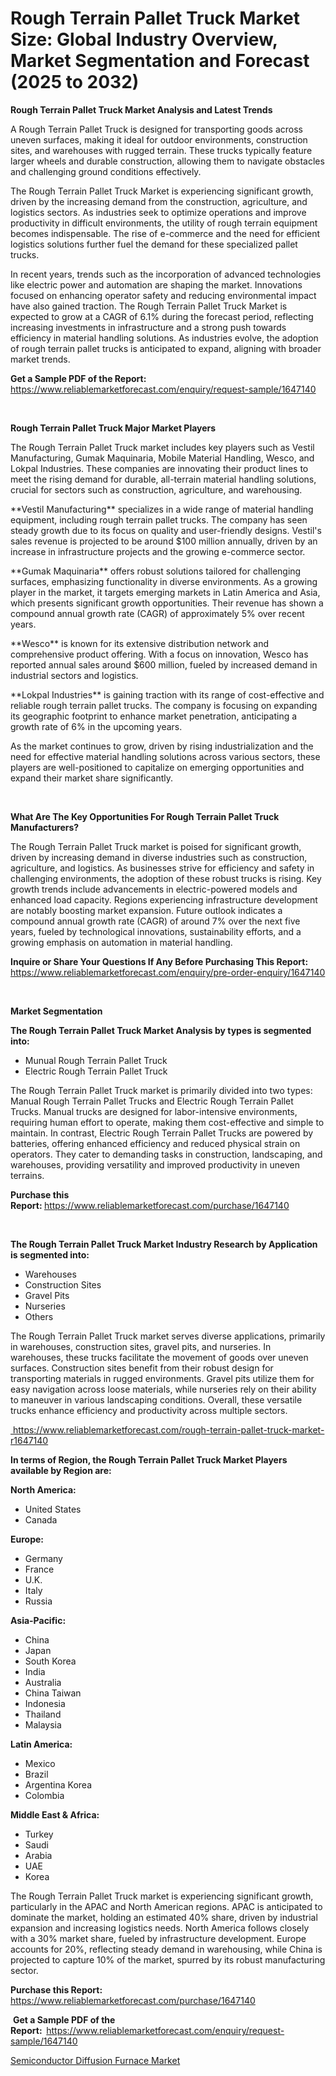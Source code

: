 <p><h1>Rough Terrain Pallet Truck Market Size: Global Industry Overview, Market Segmentation and Forecast (2025 to 2032)</h1></p><p><strong>Rough Terrain Pallet Truck Market Analysis and Latest Trends</strong></p>
<p><p>A Rough Terrain Pallet Truck is designed for transporting goods across uneven surfaces, making it ideal for outdoor environments, construction sites, and warehouses with rugged terrain. These trucks typically feature larger wheels and durable construction, allowing them to navigate obstacles and challenging ground conditions effectively. </p><p>The Rough Terrain Pallet Truck Market is experiencing significant growth, driven by the increasing demand from the construction, agriculture, and logistics sectors. As industries seek to optimize operations and improve productivity in difficult environments, the utility of rough terrain equipment becomes indispensable. The rise of e-commerce and the need for efficient logistics solutions further fuel the demand for these specialized pallet trucks.</p><p>In recent years, trends such as the incorporation of advanced technologies like electric power and automation are shaping the market. Innovations focused on enhancing operator safety and reducing environmental impact have also gained traction. The Rough Terrain Pallet Truck Market is expected to grow at a CAGR of 6.1% during the forecast period, reflecting increasing investments in infrastructure and a strong push towards efficiency in material handling solutions. As industries evolve, the adoption of rough terrain pallet trucks is anticipated to expand, aligning with broader market trends.</p></p>
<p><strong>Get a Sample PDF of the Report:&nbsp;</strong> <a href="https://www.reliablemarketforecast.com/enquiry/request-sample/1647140?utm_campaign=3572&utm_medium=2&utm_source=Github&utm_content=ia&utm_term=10042025&utm_id=rough-terrain-pallet-truck">https://www.reliablemarketforecast.com/enquiry/request-sample/1647140</a></p>
<p>&nbsp;</p>
<p><strong>Rough Terrain Pallet Truck Major Market Players</strong></p>
<p><p>The Rough Terrain Pallet Truck market includes key players such as Vestil Manufacturing, Gumak Maquinaria, Mobile Material Handling, Wesco, and Lokpal Industries. These companies are innovating their product lines to meet the rising demand for durable, all-terrain material handling solutions, crucial for sectors such as construction, agriculture, and warehousing.</p><p>**Vestil Manufacturing** specializes in a wide range of material handling equipment, including rough terrain pallet trucks. The company has seen steady growth due to its focus on quality and user-friendly designs. Vestil's sales revenue is projected to be around $100 million annually, driven by an increase in infrastructure projects and the growing e-commerce sector.</p><p>**Gumak Maquinaria** offers robust solutions tailored for challenging surfaces, emphasizing functionality in diverse environments. As a growing player in the market, it targets emerging markets in Latin America and Asia, which presents significant growth opportunities. Their revenue has shown a compound annual growth rate (CAGR) of approximately 5% over recent years.</p><p>**Wesco** is known for its extensive distribution network and comprehensive product offering. With a focus on innovation, Wesco has reported annual sales around $600 million, fueled by increased demand in industrial sectors and logistics.</p><p>**Lokpal Industries** is gaining traction with its range of cost-effective and reliable rough terrain pallet trucks. The company is focusing on expanding its geographic footprint to enhance market penetration, anticipating a growth rate of 6% in the upcoming years.</p><p>As the market continues to grow, driven by rising industrialization and the need for effective material handling solutions across various sectors, these players are well-positioned to capitalize on emerging opportunities and expand their market share significantly.</p></p>
<p>&nbsp;</p>
<p><strong>What Are The Key Opportunities For Rough Terrain Pallet Truck Manufacturers?</strong></p>
<p><p>The Rough Terrain Pallet Truck market is poised for significant growth, driven by increasing demand in diverse industries such as construction, agriculture, and logistics. As businesses strive for efficiency and safety in challenging environments, the adoption of these robust trucks is rising. Key growth trends include advancements in electric-powered models and enhanced load capacity. Regions experiencing infrastructure development are notably boosting market expansion. Future outlook indicates a compound annual growth rate (CAGR) of around 7% over the next five years, fueled by technological innovations, sustainability efforts, and a growing emphasis on automation in material handling.</p></p>
<p><strong>Inquire or Share Your Questions If Any Before Purchasing This Report:</strong> <a href="https://www.reliablemarketforecast.com/enquiry/pre-order-enquiry/1647140?utm_campaign=3572&utm_medium=2&utm_source=Github&utm_content=ia&utm_term=10042025&utm_id=rough-terrain-pallet-truck">https://www.reliablemarketforecast.com/enquiry/pre-order-enquiry/1647140</a></p>
<p>&nbsp;</p>
<p><strong>Market Segmentation</strong></p>
<p><strong>The Rough Terrain Pallet Truck Market Analysis by types is segmented into:</strong></p>
<p><ul><li>Munual Rough Terrain Pallet Truck</li><li>Electric Rough Terrain Pallet Truck</li></ul></p>
<p><p>The Rough Terrain Pallet Truck market is primarily divided into two types: Manual Rough Terrain Pallet Trucks and Electric Rough Terrain Pallet Trucks. Manual trucks are designed for labor-intensive environments, requiring human effort to operate, making them cost-effective and simple to maintain. In contrast, Electric Rough Terrain Pallet Trucks are powered by batteries, offering enhanced efficiency and reduced physical strain on operators. They cater to demanding tasks in construction, landscaping, and warehouses, providing versatility and improved productivity in uneven terrains.</p></p>
<p><strong>Purchase this Report:&nbsp;</strong><a href="https://www.reliablemarketforecast.com/purchase/1647140?utm_campaign=3572&utm_medium=2&utm_source=Github&utm_content=ia&utm_term=10042025&utm_id=rough-terrain-pallet-truck">https://www.reliablemarketforecast.com/purchase/1647140</a></p>
<p>&nbsp;</p>
<p><strong>The Rough Terrain Pallet Truck Market Industry Research by Application is segmented into:</strong></p>
<p><ul><li>Warehouses</li><li>Construction Sites</li><li>Gravel Pits</li><li>Nurseries</li><li>Others</li></ul></p>
<p><p>The Rough Terrain Pallet Truck market serves diverse applications, primarily in warehouses, construction sites, gravel pits, and nurseries. In warehouses, these trucks facilitate the movement of goods over uneven surfaces. Construction sites benefit from their robust design for transporting materials in rugged environments. Gravel pits utilize them for easy navigation across loose materials, while nurseries rely on their ability to maneuver in various landscaping conditions. Overall, these versatile trucks enhance efficiency and productivity across multiple sectors.</p></p>
<p><a href="https://www.reliablemarketforecast.com/rough-terrain-pallet-truck-market-r1647140?utm_campaign=3572&utm_medium=2&utm_source=Github&utm_content=ia&utm_term=10042025&utm_id=rough-terrain-pallet-truck">&nbsp;https://www.reliablemarketforecast.com/rough-terrain-pallet-truck-market-r1647140</a></p>
<p><strong>In terms of Region, the Rough Terrain Pallet Truck Market Players available by Region are:</strong></p>
<p>
    <p> <strong> North America: </strong>
        <ul>
            <li>United States</li>
            <li>Canada</li>
        </ul>
        </p> 
    <p> <strong> Europe: </strong>
        <ul>
            <li>Germany</li>
            <li>France</li>
            <li>U.K.</li>
            <li>Italy</li>
            <li>Russia</li>
        </ul>
        </p> 
    <p> <strong> Asia-Pacific: </strong>
        <ul>
            <li>China</li>
            <li>Japan</li>
            <li>South Korea</li>
            <li>India</li>
            <li>Australia</li>
            <li>China Taiwan</li>
            <li>Indonesia</li>
            <li>Thailand</li>
            <li>Malaysia</li>
        </ul>
        </p> 
    <p> <strong> Latin America: </strong>
        <ul>
            <li>Mexico</li>
            <li>Brazil</li>
            <li>Argentina Korea</li>
            <li>Colombia</li>
        </ul>
        </p> 
    <p> <strong> Middle East & Africa: </strong>
        <ul>
            <li>Turkey</li>
            <li>Saudi</li>
            <li>Arabia</li>
            <li>UAE</li>
            <li>Korea</li>
        </ul>
    </p>
    </p>
<p><p>The Rough Terrain Pallet Truck market is experiencing significant growth, particularly in the APAC and North American regions. APAC is anticipated to dominate the market, holding an estimated 40% share, driven by industrial expansion and increasing logistics needs. North America follows closely with a 30% market share, fueled by infrastructure development. Europe accounts for 20%, reflecting steady demand in warehousing, while China is projected to capture 10% of the market, spurred by its robust manufacturing sector.</p></p>
<p><strong>Purchase this Report: </strong><a href="https://www.reliablemarketforecast.com/purchase/1647140?utm_campaign=3572&utm_medium=2&utm_source=Github&utm_content=ia&utm_term=10042025&utm_id=rough-terrain-pallet-truck">https://www.reliablemarketforecast.com/purchase/1647140</a></p>
<p>&nbsp;<strong>Get a Sample PDF of the Report:&nbsp;&nbsp;</strong><a href="https://www.reliablemarketforecast.com/enquiry/request-sample/1647140?utm_campaign=3572&utm_medium=2&utm_source=Github&utm_content=ia&utm_term=10042025&utm_id=rough-terrain-pallet-truck">https://www.reliablemarketforecast.com/enquiry/request-sample/1647140</a></p>
<p><strong></strong></p>
<p><p><a href="https://github.com/myrieronays5/Market-Research-Report-List-1/blob/main/semiconductor-diffusion-furnace-market.md?utm_campaign=3572&utm_medium=2&utm_source=Github&utm_content=ia&utm_term=10042025&utm_id=rough-terrain-pallet-truck">Semiconductor Diffusion Furnace Market</a></p></p>